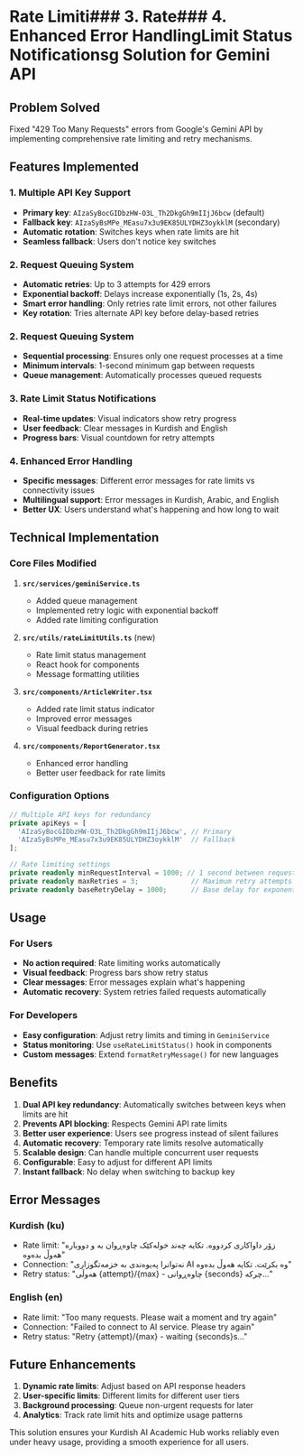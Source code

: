 # Rate Limiti### 3. Rate### 4. Enhanced Error HandlingLimit Status Notificationsg Solution for Gemini API

## Problem Solved
Fixed "429 Too Many Requests" errors from Google's Gemini API by implementing comprehensive rate limiting and retry mechanisms.

## Features Implemented

### 1. Multiple API Key Support
- **Primary key**: `AIzaSyBocGIDbzHW-O3L_Th2DkgGh9mIIjJ6bcw` (default)
- **Fallback key**: `AIzaSyBsMPe_MEasu7x3u9EK85ULYDHZ3oykklM` (secondary)
- **Automatic rotation**: Switches keys when rate limits are hit
- **Seamless fallback**: Users don't notice key switches

### 2. Request Queuing System
- **Automatic retries**: Up to 3 attempts for 429 errors
- **Exponential backoff**: Delays increase exponentially (1s, 2s, 4s)
- **Smart error handling**: Only retries rate limit errors, not other failures
- **Key rotation**: Tries alternate API key before delay-based retries

### 2. Request Queuing System
- **Sequential processing**: Ensures only one request processes at a time
- **Minimum intervals**: 1-second minimum gap between requests
- **Queue management**: Automatically processes queued requests

### 3. Rate Limit Status Notifications
- **Real-time updates**: Visual indicators show retry progress
- **User feedback**: Clear messages in Kurdish and English
- **Progress bars**: Visual countdown for retry attempts

### 4. Enhanced Error Handling
- **Specific messages**: Different error messages for rate limits vs connectivity issues
- **Multilingual support**: Error messages in Kurdish, Arabic, and English
- **Better UX**: Users understand what's happening and how long to wait

## Technical Implementation

### Core Files Modified
1. **`src/services/geminiService.ts`**
   - Added queue management
   - Implemented retry logic with exponential backoff
   - Added rate limiting configuration

2. **`src/utils/rateLimitUtils.ts`** (new)
   - Rate limit status management
   - React hook for components
   - Message formatting utilities

3. **`src/components/ArticleWriter.tsx`**
   - Added rate limit status indicator
   - Improved error messages
   - Visual feedback during retries

4. **`src/components/ReportGenerator.tsx`**
   - Enhanced error handling
   - Better user feedback for rate limits

### Configuration Options
```typescript
// Multiple API keys for redundancy
private apiKeys = [
  'AIzaSyBocGIDbzHW-O3L_Th2DkgGh9mIIjJ6bcw', // Primary
  'AIzaSyBsMPe_MEasu7x3u9EK85ULYDHZ3oykklM'  // Fallback
];

// Rate limiting settings
private readonly minRequestInterval = 1000; // 1 second between requests
private readonly maxRetries = 3;             // Maximum retry attempts
private readonly baseRetryDelay = 1000;      // Base delay for exponential backoff
```

## Usage

### For Users
- **No action required**: Rate limiting works automatically
- **Visual feedback**: Progress bars show retry status
- **Clear messages**: Error messages explain what's happening
- **Automatic recovery**: System retries failed requests automatically

### For Developers
- **Easy configuration**: Adjust retry limits and timing in `GeminiService`
- **Status monitoring**: Use `useRateLimitStatus()` hook in components
- **Custom messages**: Extend `formatRetryMessage()` for new languages

## Benefits

1. **Dual API key redundancy**: Automatically switches between keys when limits are hit
2. **Prevents API blocking**: Respects Gemini API rate limits
3. **Better user experience**: Users see progress instead of silent failures
4. **Automatic recovery**: Temporary rate limits resolve automatically
5. **Scalable design**: Can handle multiple concurrent user requests
6. **Configurable**: Easy to adjust for different API limits
7. **Instant fallback**: No delay when switching to backup key

## Error Messages

### Kurdish (ku)
- Rate limit: "زۆر داواکاری کردووە. تکایە چەند خولەکێک چاوەڕوان بە و دووبارە هەوڵ بدەوە"
- Connection: "نەتوانرا پەیوەندی بە خزمەتگوزاری AI وە بکرێت. تکایە هەوڵ بدەوە"
- Retry status: "هەوڵی {attempt}/{max} - چاوەڕوانی {seconds} چرکە..."

### English (en)
- Rate limit: "Too many requests. Please wait a moment and try again"
- Connection: "Failed to connect to AI service. Please try again"
- Retry status: "Retry {attempt}/{max} - waiting {seconds}s..."

## Future Enhancements

1. **Dynamic rate limits**: Adjust based on API response headers
2. **User-specific limits**: Different limits for different user tiers
3. **Background processing**: Queue non-urgent requests for later
4. **Analytics**: Track rate limit hits and optimize usage patterns

This solution ensures your Kurdish AI Academic Hub works reliably even under heavy usage, providing a smooth experience for all users.